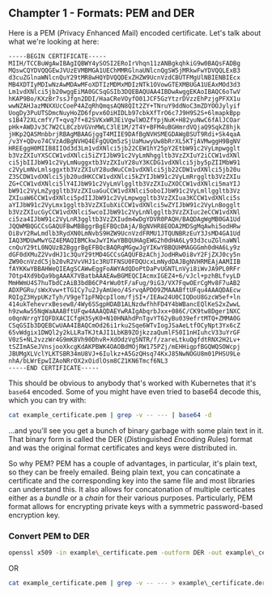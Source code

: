 ## Champter 1 - Formats: PEM and DER

Here is a PEM (*P*rivacy *E*nhanced *M*ail) encoded certificate. Let's talk about what we're
looking at here:

```
-----BEGIN CERTIFICATE-----
MIIH/TCCBuWgAwIBAgIQBWY4ySOSI2ERoIrVhqn11zANBgkqhkiG9w0BAQsFADBg
MQswCQYDVQQGEwJVUzEVMBMGA1UEChMMRGlnaUNlcnQgSW5jMRkwFwYDVQQLExB3
d3cuZGlnaWNlcnQuY29tMR8wHQYDVQQDExZHZW9UcnVzdCBUTFMgUlNBIENBIEcx
MB4XDTIyMDIwNzAwMDAwMFoXDTIzMDMxMDIzNTk1OVowGTEXMBUGA1UEAxMOd3d3
Lm1vdXNlci5jb20wggEiMA0GCSqGSIb3DQEBAQUAA4IBDwAwggEKAoIBAQC6oTwV
hKAP9Bo/KXzBr7ssJfgn2DDI/HaaCReVOyfO01JCF5GzYtzrDVzzEhPzjgPFXX1u
wwNZAHJazMNXXUcCoeP4AZqRhQmqsAQN8QIt2ZY+TNruY9ddNoC3mZDYOOJylyif
UogDy3PuUTSDmcNuyHoZD6fpvx6OiHIDLb97cbkXfTrO6c7J9H9S2S+6lmapkBpp
s1B472XLcmfY/T+qvq7f+82SVKxWRJEiVgwlWOZfYpjNuK+H82yuNwC6fAlJCOar
pHk+AWDJv3C7W2CL8CzbVGVnMWLC3lE1M/2T4Y+BFM4uBGHmrdVQjaQ9SqkZ8hjk
jHKp2QASMnbbrjRBAgMBAAGjggT4MIIE9DAfBgNVHSMEGDAWgBSUT9Rdi+Sk4qaA
/v3Y+QDvo74CVzAdBgNVHQ4EFgQUQm5zSjUaMuwyUw8bRrXL5KTjAVMwggH9BgNV
HREEggH0MIIB8IIOd3d3Lm1vdXNlci5jb22CEW1hY25pY2EtbW91c2VyLmpwgglt
b3VzZXIuYXSCCW1vdXNlci5iZYIJbW91c2VyLmNhggltb3VzZXIuY2iCCW1vdXNl
ci5jbIIJbW91c2VyLmNuggxtb3VzZXIuY28uY3KCDG1vdXNlci5jby5pZIIMbW91
c2VyLmNvLmlsggxtb3VzZXIuY28udWuCCm1vdXNlci5jb22CDW1vdXNlci5jb20u
Z3SCDW1vdXNlci5jb20udHKCCW1vdXNlci5kZYIJbW91c2VyLmRrggltb3VzZXIu
ZG+CCW1vdXNlci5lY4IJbW91c2VyLmVlggltb3VzZXIuZXOCCW1vdXNlci5maYIJ
bW91c2VyLmZyggltb3VzZXIuaGuCCW1vdXNlci5oboIJbW91c2VyLmllggltb3Vz
ZXIuaW6CCW1vdXNlci5pdIIJbW91c2VyLmpwggltb3VzZXIua3KCCW1vdXNlci5s
aYIJbW91c2VyLmx1ggltb3VzZXIubXiCCW1vdXNlci5wZYIJbW91c2VyLnBogglt
b3VzZXIucGyCCW1vdXNlci5wcoIJbW91c2VyLnNlggltb3VzZXIuc2eCCW1vdXNl
ci5za4IJbW91c2VyLnR3ggltb3VzZXIudm4wDgYDVR0PAQH/BAQDAgWgMB0GA1Ud
JQQWMBQGCCsGAQUFBwMBBggrBgEFBQcDAjA/BgNVHR8EODA2MDSgMqAwhi5odHRw
Oi8vY2RwLmdlb3RydXN0LmNvbS9HZW9UcnVzdFRMU1JTQUNBRzEuY3JsMD4GA1Ud
IAQ3MDUwMwYGZ4EMAQIBMCkwJwYIKwYBBQUHAgEWG2h0dHA6Ly93d3cuZGlnaWNl
cnQuY29tL0NQUzB2BggrBgEFBQcBAQRqMGgwJgYIKwYBBQUHMAGGGmh0dHA6Ly9z
dGF0dXMuZ2VvdHJ1c3QuY29tMD4GCCsGAQUFBzAChjJodHRwOi8vY2FjZXJ0cy5n
ZW90cnVzdC5jb20vR2VvVHJ1c3RUTFNSU0FDQUcxLmNydDAJBgNVHRMEAjAAMIIB
fAYKKwYBBAHWeQIEAgSCAWwEggFoAWYAdQDoPtDaPvUGNTLnVyi8iWvJA9PL0RFr
7Otp4Xd9bQa9bgAAAX7VBatbAAAEAwBGMEQCIAcmxIGEZ4+6/vJcl+pzhBLfvyLD
MmHWmU4S7huTbdCzAiB3bdB6CP4rWu0tF/aFug/9iG3/VX7FqwOErCgMv8F7uAB2
ADXPGRu/sWxXvw+tTG1Cy7u2JyAmUeo/4SrvqAPDO9ZMAAABftUFqu4AAAQDAEcw
RQIgZ3HypUKzTyh/V9geT1pFNQcpIlom/fjSI+/IEAw24U0CIQDoU8GzcW5ef+ln
414ukTehevrxBesew8/4Wy6SSgpHDAB1ALNzdwfhhFD4Y4bWBancEQlKeS2xZwwL
h9zwAw55NqWaAAABftUFqw4AAAQDAEYwRAIgAbqrbJxx+086C/CK9tw8Dger1NXC
o0qnNrrgYIQFDXACICfgH3SyK0+N10HNAhdPnTgvYT62yBu039efrtMTQ+ZMMA0G
CSqGSIb3DQEBCwUAA4IBAQCmOd26i1rku2Sqe6WTvIogJSaAeLtfOCyNpt3Yx6cZ
65vWdgix1DWQl2y2kLLRaTKJtAJI1LbKB9ZOjkzzaQumlF50I1nHIuhcV33uYrGF
V0zS+NL2vzzWr4G9mK8Vh90DhvR+XdOdzVg5NTR/f/zareLtkuQgfdtRNX2H2Lv+
tSZImASeJVnsjooXkcgKdAKPBWK4OAOBdMOjRW175PZj/mEHHigpfBGQWQSOWcpj
JBUMgXLVclYLKTSBR34mU8VJ+6Iulkz+A5GzQHsq74KxJ85NwNOGU8m01PHSU9Le
nhA/bLWrEpwIZAoNRrOX2xOidlOsm8CZ1KN6Tmcf6NL3
-----END CERTIFICATE-----
```

This should be obvious to anybody that's worked with Kubernetes
that it's `base64` encoded. Some of you might have even tried to
base64 decode this, which you can try with:

```bash
cat example_certificate.pem | grep -v -- --- | base64 -d
```

...and you'll see you get a bunch of binary garbage with some
plain text in it. That binary form is called the DER (*D*istinguished
*E*ncoding *R*ules) format and was the original format certificates
and keys were distributed in.

So why PEM? PEM has a couple of advantages, in particular, it's plain
text, so they can be freely emailed. Being plain text, you can concatinate
a certificate and the corresponding key into the same file and most
libraries can understand this. It also allows for concatonation of multiple certicates
either as a *bundle* or a *chain* for their various purposes. Particularly,
PEM format allows for encrypting private keys with a symmetric password-based
encryption key.

### Convert PEM to DER

```bash
openssl x509 -in example\_certificate.pem -outform DER -out example\_certificate.der
```

OR

```bash
cat example_certificate.pem | grep -v -- --- > example\_certificate.der # this works on keys and other kinds of PEM encoded data
```
